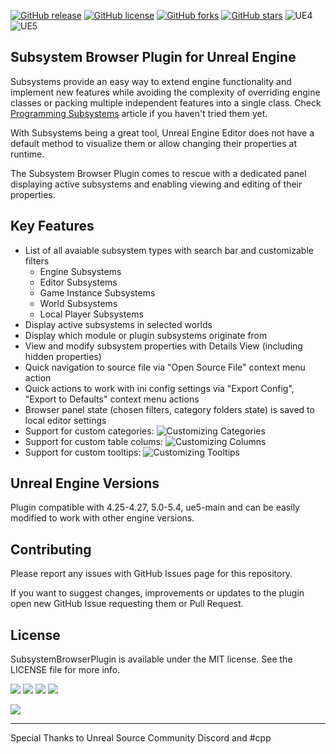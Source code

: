 [![GitHub release](https://img.shields.io/github/release/aquanox/SubsystemBrowserPlugin.svg)](https://github.com/aquanox/SubsystemBrowserPlugin/releases)
[![GitHub license](https://img.shields.io/github/license/aquanox/SubsystemBrowserPlugin)](https://github.com/aquanox/SubsystemBrowserPlugin/blob/main/LICENSE)
[![GitHub forks](https://img.shields.io/github/forks/aquanox/SubsystemBrowserPlugin)](https://github.com/aquanox/SubsystemBrowserPlugin/network)
[![GitHub stars](https://img.shields.io/github/stars/aquanox/SubsystemBrowserPlugin)](https://github.com/aquanox/SubsystemBrowserPlugin/stargazers)
![UE4](https://img.shields.io/badge/UE4-4.25+-lightgrey)
![UE5](https://img.shields.io/badge/UE5-5.0+-lightgrey)

## Subsystem Browser Plugin for Unreal Engine

Subsystems provide an easy way to extend engine functionality and implement new features while avoiding the complexity of overriding engine classes or packing multiple independent features into a single class.
Check [Programming Subsystems](https://docs.unrealengine.com/4.27/en-US/ProgrammingAndScripting/Subsystems/) article if you haven't tried them yet.

With Subsystems being a great tool, Unreal Engine Editor does not have a default method to visualize them or allow changing their properties at runtime.

The Subsystem Browser Plugin comes to rescue with a dedicated panel displaying active subsystems and enabling viewing and editing of their properties.

## Key Features

 * List of all avaiable subsystem types with search bar and customizable filters
   * Engine Subsystems
   * Editor Subsystems
   * Game Instance Subsystems
   * World Subsystems
   * Local Player Subsystems  
 * Display active subsystems in selected worlds
 * Display which module or plugin subsystems originate from
 * View and modify subsystem properties with Details View (including hidden properties)
 * Quick navigation to source file via "Open Source File" context menu action
 * Quick actions to work with ini config settings via "Export Config", "Export to Defaults" context menu actions
 * Browser panel state (chosen filters, category folders state) is saved to local editor settings
 * Support for custom categories: ![Customizing Categories](https://github.com/aquanox/SubsystemBrowserPlugin/wiki/Customizing-Categories)
 * Support for custom table colums: ![Customizing Columns](https://github.com/aquanox/SubsystemBrowserPlugin/wiki/Customizing-Columns)
 * Support for custom tooltips: ![Customizing Tooltips](https://github.com/aquanox/SubsystemBrowserPlugin/wiki/Customizing-Tooltips)
 
## Unreal Engine Versions

Plugin compatible with 4.25-4.27, 5.0-5.4, ue5-main and can be easily modified to work with other engine versions.

## Contributing

Please report any issues with GitHub Issues page for this repository.

If you want to suggest changes, improvements or updates to the plugin open new GitHub Issue requesting them or Pull Request.

## License

SubsystemBrowserPlugin is available under the MIT license. See the LICENSE file for more info.

![](Images/UE4-Preview.png)
![](Images/UE4-Search.png)
![](Images/UE4-ContextMenu.png)
![](Images/UE4-ViewOptions.png)

![](Images/UE5-Preview.png)

---

Special Thanks to Unreal Source Community Discord and #cpp 
